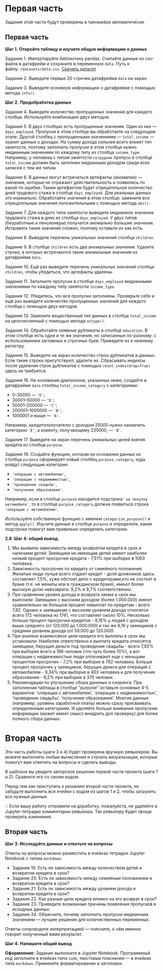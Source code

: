 # Первая часть

Задания этой части будут проверены в тренажёре автоматически.

## Первая часть

**Шаг 1.** **Откройте таблицу и изучите общую информацию о данных**

Задание 1. Импортируйте библиотеку pandas. Считайте данные из csv-файла в датафрейм и сохраните в переменную `data`. Путь к файлу: `/datasets/data.csv`. [Скачать датасет](https://code.s3.yandex.net/datasets/data.csv)

Задание 2. Выведите первые 20 строчек датафрейма `data` на экран.

Задание 3. Выведите основную информацию о датафрейме с помощью метода `info()`.

**Шаг 2.** **Предобработка данных**

Задание 4. Выведите количество пропущенных значений для каждого столбца. Используйте комбинацию двух методов.

Задание 5. В двух столбцах есть пропущенные значения. Один из них — `days_employed`. Пропуски в этом столбце вы обработаете на следующем этапе. Другой столбец с пропущенными значениями — `total_income` — хранит данные о доходах. На сумму дохода сильнее всего влияет тип занятости, поэтому заполнить пропуски в этом столбце нужно медианным значением по каждому типу из столбца `income_type`. Например, у человека с типом занятости `сотрудник` пропуск в столбце `total_income` должен быть заполнен медианным доходом среди всех записей с тем же типом.

Задание 6. В данных могут встречаться артефакты (аномалии) — значения, которые не отражают действительность и появились по какой-то ошибке. Таким артефактом будет отрицательное количество дней трудового стажа в столбце `days_employed`. Для реальных данных это нормально. Обработайте значения в этом столбце: замените все отрицательные значения положительными с помощью метода `abs()`.

Задание 7. Для каждого типа занятости выведите медианное значение трудового стажа в днях из столбца `days_employed`. У двух типов (безработные и пенсионеры) получатся аномально большие значения. Исправить такие значения сложно, поэтому оставьте их как есть.

Задание 8. Выведите перечень уникальных значений столбца `children`.

Задание 9. В столбце `children` есть два аномальных значения. Удалите строки, в которых встречаются такие аномальные значения из датафрейма `data`.

Задание 10. Ещё раз выведите перечень уникальных значений столбца `children`, чтобы убедиться, что артефакты удалены.

Задание 11. Заполните пропуски в столбце `days_employed` медианными значениями по каждому типу занятости `income_type`.

Задание 12.  Убедитесь, что все пропуски заполнены. Проверьте себя и ещё раз выведите количество пропущенных значений для каждого столбца с помощью двух методов.

Задание 13. Замените вещественный тип данных в столбце `total_income` на целочисленный с помощью метода `astype()`.

Задание 14. Обработайте неявные дубликаты в столбце `education`. В этом столбце есть одни и те же значения, но записанные по-разному: с использованием заглавных и строчных букв. Приведите их к нижнему регистру.

Задание 15. Выведите на экран количество строк-дубликатов в данных. Если такие строки присутствуют, удалите их. Сбрасывать индексы после удаления строк дубликатов с помощью `reset_index(drop=True)` здесь не требуется.

Задание 16. На основании диапазонов, указанных ниже, создайте в датафрейме `data` столбец `total_income_category` с категориями:

- 0–30000 — `'E'`;
- 30001–50000 — `'D'`;
- 50001–200000 — `'C'`;
- 200001–1000000 — `'B'`;
- 1000001 и выше — `'A'`.

Например, кредитополучателю с доходом 25000 нужно назначить категорию `'E'`, а клиенту, получающему 235000, — `'B'`.

Задание 17. Выведите на экран перечень уникальных целей взятия кредита из столбца `purpose`.

Задание 18. Создайте функцию, которая на основании данных из столбца `purpose` сформирует новый столбец `purpose_category`, куда войдут следующие категории:

- `'операции с автомобилем'`,
- `'операции с недвижимостью'`,
- `'проведение свадьбы'`,
- `'получение образования'`.

Например, если в столбце `purpose` находится подстрока `'на покупку автомобиля'`, то в столбце `purpose_category` должна появиться строка `'операции с автомобилем'`.

Используйте собственную функцию с именем `categorize_purpose()` и метод `apply()`. Изучите данные в столбце `purpose` и определите, какие подстроки помогут вам правильно определить категорию.

**2.8  Шаг 4: общий вывод.**

1. Мы выявили зависимость между возвратом кредита в срок и наличием детей: Заемщики не имеющие детей имеют наиболее низкий процент просрочки кредита - 7,51% при выборке в 1063 человека.
2. Зависимость просрочек по кредиту от семейного положения: Женатые люди лучше всего отдают кредит - доля должников здесь составляет 7,5%, хуже обстоит дело с кредиторами,кто не состоят в браке (т.е. не женаты или в гражданском браке), имеют более высокую долю невозврата: 9,2% и 9,7% соответственно.
3. При сравнении уровня дохода и возврата заема в срок мы выяснили: Заемщики с высоким доходом (более 1.000.000) имеют сравнительно не большой процент невыплат по кредитам - всего 7,82. Однако к заемщикам с высоким уровнем дохода относятся всего 172 человека из 1741, что составляет около 10%. Несколько больше процент просрочки кредитов - 8,16% у людей с доходом выше среднего (от 120.000 до 1.000.000) и так же 8,16 у заемщиков с средним уровнем дохода (от 50.000 до 120.000)
4. При анализе взаимосвязи цели кредита его выплаты в срок мы установили: Наиболее ответственно к выплату кредита относятся заемщики, берущие деньги под проведение свадьбы - всего 7,92% при выборке всего в 186 человек (что чуть более 10%), а вот операции с недвижимостью люди оплачивают еще с меньшим процентом просрочек - 7,2% при выборке в 782 человека. Больше процент просрочек у заемщиков, берущих деньги для операций с автомобилем - 9,34% при выборке в 403 человека и для получения образования - 9,2% при выборке в 370 человек.
5. Рекомендации по улучшению сбора даннных и скоринга: При заполнении таблицы в столбце "purpose" оставьте основные 4-5 вариантов: 'операции с автомобилем', 'операции с недвижимостью', 'проведение свадьбы', 'получение образования'. Многие данные (например, уровень заработной платы) можно сразу присваивать определенным категориям. И уделяйте больше внимания пропускам информации (может имеет смысл внедрить доп проверку) для более полного сбора данных.


# Вторая часть

Эта часть работы (шаги 3 и 4) будет проверена вручную ревьюером. Вы можете выполнять любые вычисления и строить визуализации, которые помогут вам ответить на вопросы и сделать выводы.

В шаблоне вы увидите авторское решение первой части проекта (шаги 1 и 2). Сравните его со своим кодом.

Перед тем как приступить к решению второй части проекта, не забудьте выполнить все ячейки с кодом из шагов 1 и 2, чтобы загрузить все нужные данные.

💡 Если вашу работу отправили на доработку, пожалуйста, не удаляйте в Jupyter-тетрадке комментарии ревьюера. Так ревьюеру будет проще проверить изменения.

## Вторая часть

**Шаг 3. Исследуйте данные и ответьте на вопросы**

Ответы на вопросы можно разместить в ячейках тетрадок Jupyter Notebook с типом `markdown`.

- Задание 19. Есть ли зависимость между количеством детей и возвратом кредита в срок?
- Задание 20. Есть ли зависимость между семейным положением и возвратом кредита в срок?
- Задание 21. Есть ли зависимость между уровнем дохода и возвратом кредита в срок?
- Задание 22. Как разные цели кредита влияют на его возврат в срок?
- Задание 23. Приведите возможные причины появления пропусков в исходных данных.
- Задание 24. Объясните, почему заполнить пропуски медианным значением — лучшее решение для количественных переменных.

Ответы сопроводите интерпретацией — поясните, о чём именно говорит полученный вами результат.

**Шаг 4.** **Напишите общий вывод**

**Оформление:** Задание выполните в Jupyter Notebook. Программный код заполните в ячейках типа `code`, текстовые пояснения — в ячейках типа `markdown`. Примените форматирование и заголовки.
